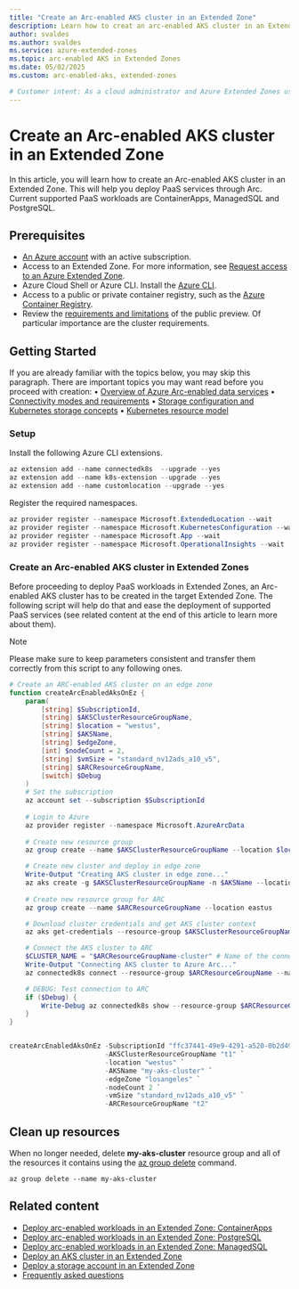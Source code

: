 ```yaml
---
title: "Create an Arc-enabled AKS cluster in an Extended Zone"
description: Learn how to creat an arc-enabled AKS cluster in an Extended Zone.
author: svaldes
ms.author: svaldes
ms.service: azure-extended-zones
ms.topic: arc-enabled AKS in Extended Zones
ms.date: 05/02/2025
ms.custom: arc-enabled-aks, extended-zones

# Customer intent: As a cloud administrator and Azure Extended Zones user, I want a quick method to deploy PaaS services via Arc in an Azure Extended Zone. 
---
```

  
# Create an Arc-enabled AKS cluster in an Extended Zone
 
In this article, you will learn how to create an Arc-enabled AKS cluster in an Extended Zone. This will help you deploy PaaS services through Arc. Current supported PaaS workloads are ContainerApps, ManagedSQL and PostgreSQL.

## Prerequisites

- [An Azure account](https://azure.microsoft.com/free/?WT.mc_id=A261C142F) with an active subscription.
- Access to an Extended Zone. For more information, see [Request access to an Azure Extended Zone](request-access.md).
- Azure Cloud Shell or Azure CLI. Install the [Azure CLI](/cli/azure/install-azure-cli).
- Access to a public or private container registry, such as the [Azure Container Registry](/azure/container-registry/).
- Review the [requirements and limitations](/azure/container-apps/azure-arc-overview) of the public preview. Of particular importance are the cluster requirements. 

## Getting Started	
If you are already familiar with the topics below, you may skip this paragraph. There are important topics you may want read before you proceed with creation:
•	[Overview of Azure Arc-enabled data services](/azure/azure-arc/data/overview)
•	[Connectivity modes and requirements](/azure/azure-arc/data/connectivity)
•	[Storage configuration and Kubernetes storage concepts](/azure/azure-arc/data/storage-configuration)
•	[Kubernetes resource model](https://github.com/kubernetes/design-proposals-archive/blob/main/scheduling/resources.md#resource-quantities)

### Setup
Install the following Azure CLI extensions.
```powershell
az extension add --name connectedk8s  --upgrade --yes
az extension add --name k8s-extension --upgrade --yes
az extension add --name customlocation --upgrade --yes
```

Register the required namespaces.
```powershell
az provider register --namespace Microsoft.ExtendedLocation --wait
az provider register --namespace Microsoft.KubernetesConfiguration --wait
az provider register --namespace Microsoft.App --wait
az provider register --namespace Microsoft.OperationalInsights --wait
```

### Create an Arc-enabled AKS cluster in Extended Zones

Before proceeding to deploy PaaS workloads in Extended Zones, an Arc-enabled AKS cluster has to be created in the target Extended Zone. The following script will help do that and ease the deployment of supported PaaS services (see related content at the end of this article to learn more about them). 

> [!NOTE] 
> Please make sure to keep parameters consistent and transfer them correctly from this script to any following ones.
 
```powershell
# Create an ARC-enabled AKS cluster on an edge zone
function createArcEnabledAksOnEz {
    param(
        [string] $SubscriptionId,
        [string] $AKSClusterResourceGroupName,
        [string] $location = "westus",
        [string] $AKSName,
        [string] $edgeZone,
        [int] $nodeCount = 2,
        [string] $vmSize = "standard_nv12ads_a10_v5",
        [string] $ARCResourceGroupName,
        [switch] $Debug
    )
    # Set the subscription
    az account set --subscription $SubscriptionId
    
    # Login to Azure
    az provider register --namespace Microsoft.AzureArcData
    
    # Create new resource group
    az group create --name $AKSClusterResourceGroupName --location $location

    # Create new cluster and deploy in edge zone
    Write-Output "Creating AKS cluster in edge zone..." 
    az aks create -g $AKSClusterResourceGroupName -n $AKSName --location $location --edge-zone $edgeZone --node-count $nodeCount -s $vmSize --generate-ssh-keys 
    
    # Create new resource group for ARC
    az group create --name $ARCResourceGroupName --location eastus

    # Download cluster credentials and get AKS cluster context
    az aks get-credentials --resource-group $AKSClusterResourceGroupName --name $AKSName --overwrite-existing

    # Connect the AKS cluster to ARC
    $CLUSTER_NAME = "$ARCResourceGroupName-cluster" # Name of the connected cluster resource
    Write-Output "Connecting AKS cluster to Azure Arc..."
    az connectedk8s connect --resource-group $ARCResourceGroupName --name $CLUSTER_NAME

    # DEBUG: Test connection to ARC
    if ($Debug) {
        Write-Debug az connectedk8s show --resource-group $ARCResourceGroupName --name $CLUSTER_NAME
    }
}


createArcEnabledAksOnEz -SubscriptionId "ffc37441-49e9-4291-a520-0b2d4972bb99" `
                        -AKSClusterResourceGroupName "t1" `
                        -location "westus" `
                        -AKSName "my-aks-cluster" `
                        -edgeZone "losangeles" `
                        -nodeCount 2 `
                        -vmSize "standard_nv12ads_a10_v5" `
                        -ARCResourceGroupName "t2"
```


## Clean up resources

When no longer needed, delete **my-aks-cluster** resource group and all of the resources it contains using the [az group delete](/cli/azure/group#az-group-delete) command.

```azurecli-interactive
az group delete --name my-aks-cluster
```

## Related content

- [Deploy arc-enabled workloads in an Extended Zone: ContainerApps](/azure/extended-zones/arc-enabled-workloads-container-apps)
- [Deploy arc-enabled workloads in an Extended Zone: PostgreSQL](/azure/extended-zones/arc-enabled-workloads-postgresql)
- [Deploy arc-enabled workloads in an Extended Zone: ManagedSQL](/azure/extended-zones/arc-enabled-workloads-managedsql)
- [Deploy an AKS cluster in an Extended Zone](deploy-aks-cluster.md)
- [Deploy a storage account in an Extended Zone](create-storage-account.md)
- [Frequently asked questions](faq.md)
